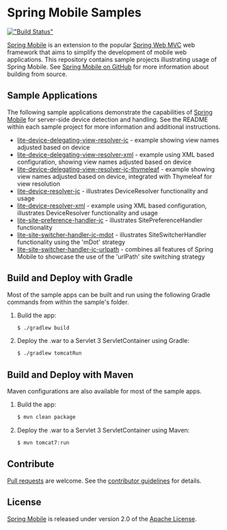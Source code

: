 # Spring Mobile Samples

[!["Build Status"](https://build.spring.io/plugins/servlet/buildStatusImage/MOBILE-SAMPLES)](https://build.spring.io/browse/MOBILE-SAMPLES)

[Spring Mobile] is an extension to the popular [Spring Web MVC] web framework that aims to simplify the development of mobile web applications. This repository contains sample projects illustrating usage of Spring Mobile. See [Spring Mobile on GitHub] for more information about building from source.


## Sample Applications

The following sample applications demonstrate the capabilities of [Spring Mobile] for server-side device detection and handling. See the README within each sample project for more information and additional instructions.

 - [lite-device-delegating-view-resolver-jc] - example showing view names adjusted based on device
 - [lite-device-delegating-view-resolver-xml] - example using XML based configuration, showing view names adjusted based on device 
 - [lite-device-delegating-view-resolver-jc-thymeleaf] - example showing view names adjusted based on device, integrated with Thymeleaf for view resolution
 - [lite-device-resolver-jc] - illustrates DeviceResolver functionality and usage 
 - [lite-device-resolver-xml] - example using XML based configuration, illustrates DeviceResolver functionality and usage
 - [lite-site-preference-handler-jc] - illustrates SitePreferenceHandler functionality
 - [lite-site-switcher-handler-jc-mdot] - illustrates SiteSwitcherHandler functionality using the 'mDot' strategy
 - [lite-site-switcher-handler-jc-urlpath] - combines all features of Spring Mobile to showcase the use of the 'urlPath' site switching strategy


## Build and Deploy with Gradle

Most of the sample apps can be built and run using the following Gradle commands from within the sample's folder.

1. Build the app:

    ```sh
    $ ./gradlew build
    ```

2. Deploy the .war to a Servlet 3 ServletContainer using Gradle:

    ```sh
    $ ./gradlew tomcatRun
    ```


## Build and Deploy with Maven

Maven configurations are also available for most of the sample apps.

1. Build the app:

    ```sh
    $ mvn clean package
    ```

2. Deploy the .war to a Servlet 3 ServletContainer using Maven:

    ```sh
    $ mvn tomcat7:run
    ```


## Contribute

[Pull requests] are welcome. See the [contributor guidelines] for details.


## License

[Spring Mobile] is released under version 2.0 of the [Apache License].


[Spring Mobile]: http://projects.spring.io/spring-mobile
[Spring Web MVC]: http://docs.spring.io/spring/docs/current/spring-framework-reference/html/mvc.html
[Spring Mobile on GitHub]: https://github.com/spring-projects/spring-mobile
[lite-device-delegating-view-resolver-jc]: ./lite-device-delegating-view-resolver-jc
[lite-device-delegating-view-resolver-jc-thymeleaf]: ./lite-device-delegating-view-resolver-jc-thymeleaf
[lite-device-delegating-view-resolver-xml]: ./lite-device-delegating-view-resolver-xml
[lite-device-resolver-jc]: ./lite-device-resolver-jc
[lite-device-resolver-xml]: ./lite-device-resolver-xml
[lite-site-preference-handler-jc]: ./lite-site-preference-handler-jc
[lite-site-switcher-handler-jc-mdot]: ./lite-site-switcher-handler-jc-mdot
[lite-site-switcher-handler-jc-urlpath]: ./lite-site-switcher-handler-jc-urlpath
[thorax-lumbar-client]: ./thorax-lumbar-client
[Pull requests]: http://help.github.com/send-pull-requests
[contributor guidelines]: https://github.com/spring-projects/spring-mobile/wiki/Contributor-Guidelines
[Apache license]: http://www.apache.org/licenses/LICENSE-2.0
